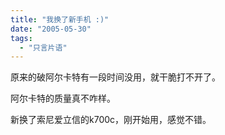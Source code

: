 ```yaml
---
title: "我换了新手机 :)"
date: "2005-05-30"
tags: 
  - "只言片语"
---
```


原来的破阿尔卡特有一段时间没用，就干脆打不开了。

阿尔卡特的质量真不咋样。

新换了索尼爱立信的k700c，刚开始用，感觉不错。
